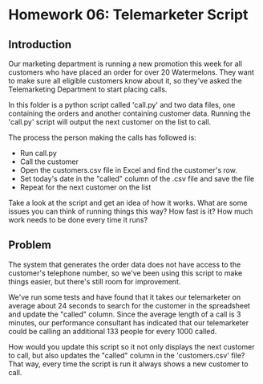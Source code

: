 Homework 06: Telemarketer Script
=======

Introduction
--------
Our marketing department is running a new promotion this week for
all customers who have placed an order for over 20 Watermelons.
They want to make sure all eligible customers know about it, so
they've asked the Telemarketing Department to start placing calls.

In this folder is a python script called 'call.py' and two data files,
one containing the orders and another containing customer data.  Running
the 'call.py' script will output the next customer on the list to call.

The process the person making the calls has followed is:
* Run call.py
* Call the customer
* Open the customers.csv file in Excel and find the customer's row.
* Set today's date in the "called" column of the .csv file and save the file
* Repeat for the next customer on the list

Take a look at the script and get an idea of how it works.  What
are some issues you can think of running things this way?  How 
fast is it?  How much work needs to be done every time it runs?


Problem
--------
The system that generates the order data does not have access to 
the customer's telephone number, so we've been using this script
to make things easier, but there's still room for improvement.

We've run some tests and have found that it takes our telemarketer
on average about 24 seconds to search for the customer in the 
spreadsheet and update the "called" column.  Since the average
length of a call is 3 minutes, our performance consultant has 
indicated that our telemarketer could be calling an additional
133 people for every 1000 called.

How would you update this script so it not only displays the
next customer to call, but also updates the "called" column
in the 'customers.csv' file?  That way, every time the script 
is run it always shows a new customer to call.

